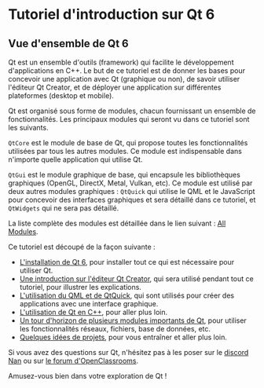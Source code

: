 
# Tutoriel d'introduction sur Qt 6

## Vue d'ensemble de Qt 6

Qt est un ensemble d'outils (framework) qui facilite le développement d'applications en C++. Le but de ce tutoriel est
de donner les bases pour concevoir une application avec Qt (graphique ou non), de savoir utiliser l'éditeur Qt Creator,
et de déployer une application sur différentes plateformes (desktop et mobile).

Qt est organisé sous forme de modules, chacun fournissant un ensemble de fonctionnalités. Les principaux modules qui
seront vu dans ce tutoriel sont les suivants.

`QtCore` est le module de base de Qt, qui propose toutes les fonctionnalités utilisées par tous les autres modules. 
Ce module est indispensable dans n'importe quelle application qui utilise Qt.

`QtGui` est le module graphique de base, qui encapsule les bibliothèques graphiques (OpenGL, DirectX, Metal, Vulkan, etc). Ce
module est utilisé par deux autres modules graphiques : `QtQuick` qui utilise le QML et le JavaScript pour concevoir des interfaces
graphiques et sera détaillé dans ce tutoriel, et `QtWidgets` qui ne sera pas détaillé.

La liste complète des modules est détaillée dans le lien suivant : [All Modules](https://doc.qt.io/qt-6/qtmodules.html).

Ce tutoriel est découpé de la façon suivante :

- [L'installation de Qt 6](installation/README.md), pour installer tout ce qui est nécessaire pour utiliser Qt.
- [Une introduction sur l'éditeur Qt Creator](qtcreator/README.md), qui sera utilisé pendant tout ce tutoriel, pour illustrer les explications.
- [L'utilisation du QML et de QtQuick](qml/README.md), qui sont utilisés pour créer des applications avec une interface graphique.
- [L'utilisation de Qt en C++](cpp/README.md), pour aller plus loin.
- [Un tour d'horizon de plusieurs modules importants de Qt](modules/README.md), pour utiliser les fonctionnalités réseaux, fichiers, base de données, etc.
- [Quelques idées de projets](projets/README.md), pour vous entraîner et aller plus loin.

Si vous avez des questions sur Qt, n'hésitez pas à les poser sur le [discord Nan](https://discordapp.com/invite/zcWp9sC) ou sur
[le forum d'OpenClassrooms](https://openclassrooms.com/forum/categorie/langage-c-1).

Amusez-vous bien dans votre exploration de Qt !
